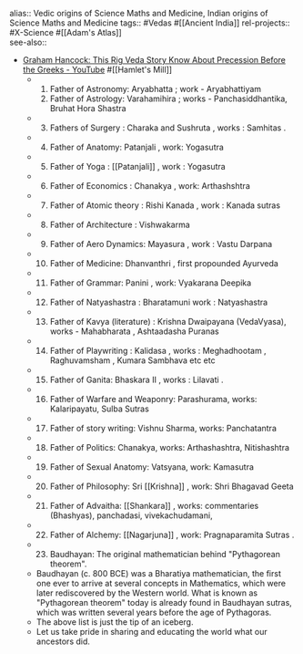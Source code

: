 alias:: Vedic origins of Science Maths and Medicine, Indian origins of Science Maths and Medicine
tags:: #Vedas #[[Ancient India]] 
rel-projects:: #X-Science #[[Adam's Atlas]]  
see-also::

- [Graham Hancock: This Rig Veda Story Know About Precession Before the Greeks - YouTube](https://www.youtube.com/watch?v=ZoJ-KU_yQnc) #[[Hamlet's Mill]]
	- 1. Father of Astronomy: 
	  Aryabhatta ; 
	  work - Aryabhattiyam
	  2. Father of Astrology: 
	  Varahamihira ;
	  works - Panchasiddhantika, 
	  Bruhat Hora Shastra
	- 3. Fathers of Surgery : 
	  Charaka and Sushruta , 
	  works : Samhitas .
	- 4. Father of Anatomy: 
	  Patanjali , 
	  work: Yogasutra
	- 5. Father of Yoga : 
	  [[Patanjali]] , 
	  work : Yogasutra
	- 6. Father of Economics : 
	  Chanakya , 
	  work: Arthashshtra
	- 7. Father of Atomic theory : 
	  Rishi Kanada , 
	  work : Kanada sutras
	- 8. Father of Architecture : 
	  Vishwakarma
	- 9. Father of Aero Dynamics: 
	  Mayasura , 
	  work : Vastu Darpana
	- 10. Father of Medicine: 
	  Dhanvanthri , 
	  first propounded Ayurveda
	- 11. Father of Grammar: 
	  Panini , 
	  work: Vyakarana Deepika
	- 12. Father of Natyashastra : 
	  Bharatamuni
	  work : Natyashastra
	- 13. Father of Kavya (literature) : 
	  Krishna Dwaipayana (VedaVyasa), 
	  works  - Mahabharata , 
	  Ashtaadasha Puranas
	- 14. Father of Playwriting : 
	  Kalidasa , 
	  works : Meghadhootam , 
	  Raghuvamsham , 
	  Kumara Sambhava etc etc
	- 15. Father of Ganita: Bhaskara II , 
	  works : Lilavati .
	- 16. Father of Warfare and Weaponry: Parashurama, 
	  works: Kalaripayatu, Sulba Sutras
	- 17. Father of story writing: 
	  Vishnu Sharma, 
	  works: Panchatantra
	- 18. Father of Politics: 
	  Chanakya, 
	  works: Arthashashtra, 
	  Nitishashtra
	- 19. Father of Sexual Anatomy: 
	  Vatsyana, 
	  work: Kamasutra
	- 20. Father of Philosophy: 
	  Sri [[Krishna]] , 
	  work: Shri Bhagavad Geeta
	- 21. Father of Advaitha: 
	  [[Shankara]] , 
	  works: commentaries (Bhashyas), 
	  panchadasi, 
	  vivekachudamani,
	- 22. Father of Alchemy: [[Nagarjuna]] , 
	  work: Pragnaparamita Sutras .
	- 23. Baudhayan: The original mathematician behind "Pythagorean theorem".
	- Baudhayan (c. 800 BCE) was a Bharatiya mathematician, the first one ever to arrive at several concepts in Mathematics, which were later rediscovered by the Western world. What is known as "Pythagorean theorem" today is already found in Baudhayan sutras, which was written several years before the age of Pythagoras.
	- The above list is just the tip of an iceberg.
	- Let us take pride in sharing and educating the world what our ancestors did.
